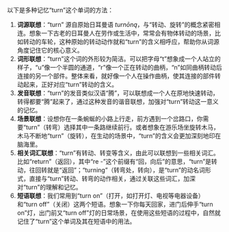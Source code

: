 以下是多种记忆“turn”这个单词的方法：
1. **词源联想**：“turn” 源自原始日耳曼语 *turnōną*，与“转动、旋转”的概念紧密相连。想象一下古老的日耳曼人在劳作或生活中，常常会有物体转动的场景，比如转动的车轮，这种原始的转动动作就和“turn”的含义相呼应，帮助你从词源角度记住它的核心意义。
2. **词形联想**：“turn”这个词的外形较为简洁。可以把字母“t”想象成一个人站立的样子，“u”像一个半圆的通道，“r”像一个正在转动的曲柄，“n”如同曲柄转动后连接的另一个部件。整体来看，就好像一个人在操作曲柄，使其连接的部件转动起来，正好对应“turn”转动的含义。
3. **发音联想**：“turn”的发音类似汉语“腾”，可以联想成一个人在原地快速转动，转得都要“腾”起来了，通过这种发音的谐音联想，加强对“turn”转动这一意义的记忆。
4. **场景联想**：设想你在一条蜿蜒的小路上行走，前方遇到一个岔路口，你需要“turn”（转弯）选择其中一条路继续前行。或者想象在游乐场坐旋转木马，木马不断地“turn”（旋转），在生动的场景中，“turn”的含义会更加深刻地印在脑海里。
5. **相关词汇联想**：“turn”有转动、转变等含义，由此可以联想到一些相关词汇。比如“return”（返回），其中“re -”这个前缀有“回，向后”的意思，“turn”是转动，往回转就是“返回”；“turning”（转弯处，转向），是“turn”的动名词形式，直接与“turn”转动、转弯的动作相关，通过关联这些词汇，加深对“turn”的理解和记忆。
6. **短语联想**：我们常用到“turn on”（打开，如打开灯、电视等电器设备）和“turn off”（关闭）这两个短语。想象一下你每天回家，进门后伸手“turn on”灯，出门前又“turn off”灯的日常场景，在使用这些短语的过程中，自然就记住了“turn”这个单词及其在短语中的用法。 